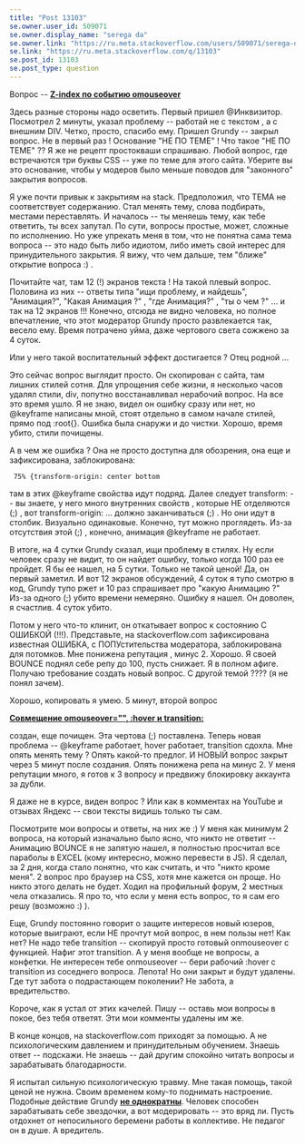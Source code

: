 ```yaml
---
title: "Post 13103"
se.owner.user_id: 509071
se.owner.display_name: "serega da"
se.owner.link: "https://ru.meta.stackoverflow.com/users/509071/serega-da"
se.link: "https://ru.meta.stackoverflow.com/q/13103"
se.post_id: 13103
se.post_type: question
---
```

<p>Вопрос -- <a href="https://ru.stackoverflow.com/questions/1547711/z-index-%D0%BF%D0%BE-%D1%81%D0%BE%D0%B1%D1%8B%D1%82%D0%B8%D1%8E-omouseover"><strong>Z-index по событию omouseover</strong></a></p>
<p>Здесь разные стороны надо осветить. Первый пришел @Инквизитор. Посмотрел 2 минуты, указал проблему -- работай не с текстом , а с внешним DIV. Четко, просто, спасибо ему.
Пришел Grundy -- закрыл вопрос. Не в первый раз ! Основание  &quot;НЕ ПО ТЕМЕ&quot; !
Что такое &quot;НЕ ПО ТЕМЕ&quot; ??  Я же не рецепт простокваши спрашиваю.
Любой вопрос, где встречаются три буквы CSS -- уже по теме для этого сайта.
Уберите вы это основание, чтобы у модеров было меньше поводов для &quot;законного&quot; закрытия вопросов.</p>
<p>Я уже почти привык к закрытиям на stack.  Предположил, что ТЕМА не соответствует содержанию. Стал менять тему, слова подбирать, местами переставлять. И началось -- ты меняешь тему, как тебе ответить, ты всех запутал.
По сути, вопросы простые, может, сложные по исполнению. Но уже упрекать меня в том, что не понятна сама тема вопроса -- это надо быть либо идиотом, либо иметь свой интерес для принудительного закрытия.
Я вижу, что чем дальше, тем &quot;ближе&quot; открытие вопроса :) .</p>
<p>Почитайте чат, там 12 (!) экранов текста ! На такой плевый вопрос. Половина из них -- ответы типа &quot;ищи проблему, и найдешь&quot;, &quot;Анимация?&quot;, &quot;Какая Анимация ?&quot; , &quot;где Анимация?&quot; , &quot;ты о чем ?&quot;  ... и так на 12 экранов !!!
Конечно, отсюда не видно человека, но полное впечатление, что этот модератор Grundy просто развлекается так, весело ему. Время потрачено уйма, даже чертового света сожжено за 4 суток.</p>
<p>Или у него такой воспитательный эффект достигается ? Отец родной ...</p>
<p>Это сейчас вопрос выглядит просто. Он скопирован с сайта, там лишних стилей сотня. Для упрощения себе жизни, я несколько часов удалял стили, div, попутно восстанавливал нерабочий вопрос. На все это время ушло. Я не знаю, видел он ошибку сразу или нет, но @keyframe написаны мной, стоят отдельно в самом начале стилей, прямо под :root{}. Ошибка была снаружи и до чистки. Хорошо, время убито, стили почищены.</p>
<p>А в чем же ошибка ? Она не просто доступна для обозрения, она еще и зафиксирована, заблокирована:</p>
<pre><code> 75% {transform-origin: center bottom 
</code></pre>
<p>там в этих @keyframe свойства идут подряд. Далее следует transform: -- вы знаете, у него много внутренних свойств , которые НЕ отделяются (;) , вот transform-origin: ... должно заканчиваться  (;) . Но они идут в столбик. Визуально одинаковые. Конечно, тут можно проглядеть.
Из-за отсутствия этой  (;) , конечно, анимация @keyframe не работает.</p>
<p>В итоге, на 4 сутки Grundy сказал, ищи проблему в стилях. Ну если человек  сразу не видит, то он найдет ошибку, только когда 100 раз ее пройдет. Я бы ее нашел, на 5 сутки. Только не такой ценой!
Да, он первый заметил. И вот 12 экранов обсуждений, 4 суток я тупо смотрю в код, Grundy тупо ржет и 10 раз спрашивает про &quot;какую Анимацию ?&quot;  Из-за одного (;) убито времени немеряно. Ошибку я нашел. Он доволен, я счастлив. 4 суток убито.</p>
<p>Потом у него что-то клинит, он откатывает вопрос к состоянию  С ОШИБКОЙ (!!!). Представьте, на stackoverflow.com зафиксирована известная ОШИБКА, с ПОПУстительства модератора, заблокирована для потомков.
Мне понижена репутация , минус 2. Хорошо. Я своей BOUNCE поднял себе репу до 100, пусть снижает.
Я в полном афиге. Получаю требование создать новый вопрос. С другой темой ???? (я не понял зачем).</p>
<p>Хорошо, копировать я умею. 5 минут, второй вопрос</p>
<p><a href="https://ru.stackoverflow.com/questions/1548975/%D0%A1%D0%BE%D0%B2%D0%BC%D0%B5%D1%89%D0%B5%D0%BD%D0%B8%D0%B5-omouseover-hover-%D0%B8-transition"><strong>Совмещение omouseover=&quot;&quot;, :hover и transition:</strong></a></p>
<p>создан, еще почищен. Эта чертова (;) поставлена.
Теперь новая проблема -- @keyframe работает, hover работает, transition сдохла. Мне опять менять тему ? Опять какой-то предлог. И НОВЫЙ вопрос закрыт через 5 минут после создания. Опять понижена репа на минус 2. У меня репутации много, я готов к 3 вопросу и предвижу блокировку аккаунта за дубли.</p>
<p>Я даже не в курсе, виден вопрос ? Или как в комментах на YouTube и отзывах Яндекс -- свои тексты видишь только ты сам.</p>
<p>Посмотрите мои вопросы и ответы, на них же :) У меня как минимум 2 вопроса, на который изначально было ясно, что никто не ответит -- Анимацию BOUNCE я не запятую нашел, я полностью просчитал все параболы в EXCEL (кому интересно, можно перевести в JS). Я сделал, за 2 дня, когда стало понятно, что как считать, и что &quot;никто кроме меня&quot;. 2 вопрос про браузер на CSS, хотя мне кажется он проще. Но никто этого делать не будет. Ходил на профильный форум, 2 местных чела отказались.
Я про то, что если у меня есть вопрос, то я сам его решу (возможно :) ).</p>
<p>Еще, Grundy постоянно говорит о защите интересов новый юзеров, которые выиграют, если НЕ прочтут мой вопрос, в нем пользы нет! Как нет? Не надо тебе transition -- скопируй просто готовый onmouseover с функцией. Нафиг этот transition. А у меня вообще не вопросы, а конфетки. Не интересен  тебе onmouseover -- бери рабочий :hover с transition из соседнего вопроса. Лепота!
Но они закрыт и будут удалены.
Где тут забота о подрастающем поколении? Не забота, а вредительство.</p>
<p>Короче, как я устал от этих качелей. Пишу -- оставь мои вопросы в покое, без тебя ответят. Эти мои комменты удалены им же.</p>
<p>В конце концов, на stackoverflow.com приходят за помощью. А не психологическим давлением и принудительным обучением. Знаешь ответ -- подскажи. Не знаешь -- дай другим спокойно читать вопросы и зарабатывать благодарности.</p>
<p>Я испытал сильную психологическую травму. Мне такая помощь, такой ценой не нужна. Своим временем кому-то поднимать настроение. Подобные действие Grundy <a href="https://chat.stackexchange.com/rooms/141638/discussion-on-answer-by-tym32167------"><strong>не однократны</strong></a>. Человек способен зарабатывать себе звездочки, а вот модерировать -- это вряд ли. Пусть отдохнет от непосильного беремени работы в коллективе. Не педагог он в душе. А вредитель.</p>
